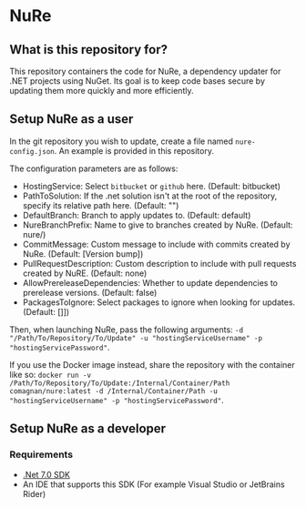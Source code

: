 # NuRe
## What is this repository for? ##

This repository containers the code for NuRe, a dependency updater for .NET projects using NuGet. Its goal is to keep code bases secure by updating them more quickly and more efficiently.

## Setup NuRe as a user ##

In the git repository you wish to update, create a file named `nure-config.json`. An example is provided in this repository.

The configuration parameters are as follows:
- HostingService: Select `bitbucket` or `github` here. (Default: bitbucket)
- PathToSolution: If the .net solution isn't at the root of the repository, specify its relative path here. (Default: "")
- DefaultBranch: Branch to apply updates to. (Default: default)
- NureBranchPrefix: Name to give to branches created by NuRe. (Default: nure/)
- CommitMessage: Custom message to include with commits created by NuRe. (Default: [Version bump])
- PullRequestDescription: Custom description to include with pull requests created by NuRE. (Default: none)
- AllowPrereleaseDependencies: Whether to update dependencies to prerelease versions. (Default: false)
- PackagesToIgnore: Select packages to ignore when looking for updates. (Default: []])

Then, when launching NuRe, pass the following arguments: `-d "/Path/To/Repository/To/Update" -u "hostingServiceUsername" -p "hostingServicePassword"`.

If you use the Docker image instead, share the repository with the container like so: `docker run -v /Path/To/Repository/To/Update:/Internal/Container/Path comagnan/nure:latest -d /Internal/Container/Path -u "hostingServiceUsername" -p "hostingServicePassword"`.

## Setup NuRe as a developer ##
### Requirements ###
* [.Net 7.0 SDK](https://dotnet.microsoft.com/download/dotnet/7.0)
* An IDE that supports this SDK (For example Visual Studio or JetBrains Rider)
